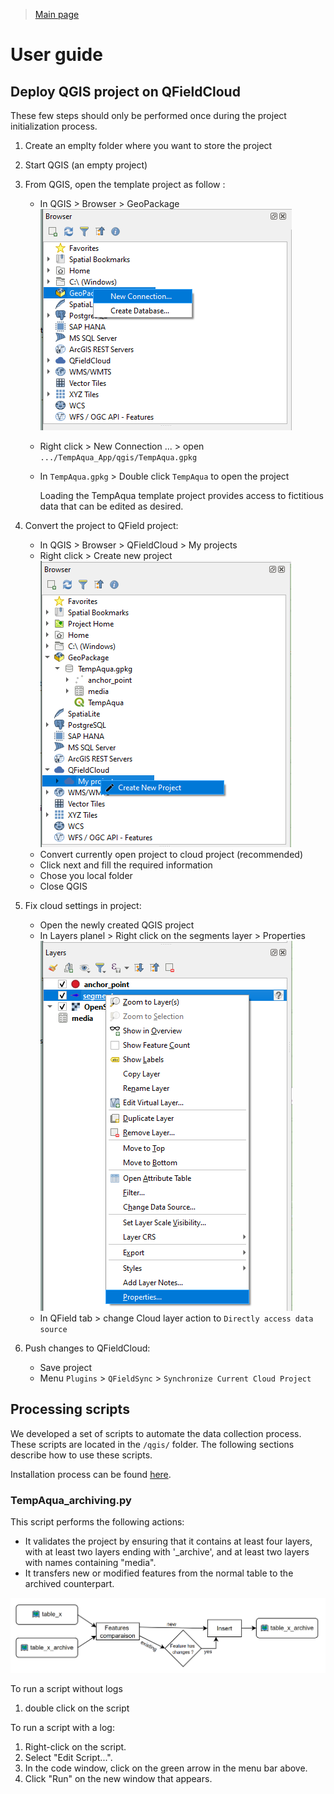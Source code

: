 
> [Main page](../README.md)

# User guide

## Deploy QGIS project on QFieldCloud

These few steps should only be performed once during the project initialization process.

1. Create an emplty folder where you want to store the project

2. Start QGIS (an empty project)

3. From QGIS, open the template project as follow : 
   
   - In QGIS > Browser > GeoPackage
     ![   ](doc/static/deploy_step3.png)
   
   - Right click > New Connection ... > open `.../TempAqua_App/qgis/TempAqua.gpkg`
   
   - In `TempAqua.gpkg` > Double click `TempAqua` to open the project
     
     Loading the TempAqua template project provides access to fictitious data that can be edited as desired.

4. Convert the project to QField project:
   
   - In QGIS > Browser > QFieldCloud > My projects
   - Right click > Create new project
     ![   ](doc/static/deploy_step4.png)
   - Convert currently open project to cloud project (recommended)
   - Click next and fill the required information
   - Chose you local folder
   - Close QGIS

5. Fix cloud settings in project:
   
   - Open the newly created QGIS project
   - In Layers planel > Right click on the segments layer > Properties 
        ![   ](doc/static/deploy_step5.png)
   - In QField tab > change Cloud layer action to `Directly access data source`

6. Push changes to QFieldCloud:
   
   - Save project
   - Menu `Plugins` > `QFieldSync` > `Synchronize Current Cloud Project`







## Processing scripts

We developed a set of scripts to automate the data collection process. These scripts are located in the `/qgis/` folder. The following sections describe how to use these scripts.

Installation process can be found [here](INSTALLATION.md).


### TempAqua_archiving.py

This script performs the following actions:

- It validates the project by ensuring that it contains at least four layers, with at least two layers ending with '_archive', and at least two layers with names containing "media".
- It transfers new or modified features from the normal table to the archived counterpart.

![tt](static/tempAqua_archiving.png)


To run a script without logs

1. double click on the script 

To run a script with a log:

1. Right-click on the script.
2. Select "Edit Script...".
3. In the code window, click on the green arrow in the menu bar above.
4. Click "Run" on the new window that appears.




